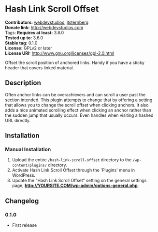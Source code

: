 # Hash Link Scroll Offset #
**Contributors:**      [webdevstudios](http://profiles.wordpress.org/webdevstudios/), [jtsternberg](http://profiles.wordpress.org/jtsternberg/)  
**Donate link:**       http://webdevstudios.com  
Tags:
**Requires at least:** 3.6.0  
**Tested up to:**      3.6.0  
**Stable tag:**        0.1.0  
**License:**           GPLv2 or later  
**License URI:**       http://www.gnu.org/licenses/gpl-2.0.html  

Offset the scroll position of anchored links. Handy if you have a sticky header that covers linked material.

## Description ##

Often anchor links can be overachievers and can scroll a user past the section intended. This plugin attempts to change that by offering a setting that allows you to change the scroll offset when clicking anchors. It also adds a nice animated scrolling effect when clicking an anchor rather than the sudden jump that usually occurs. Even handles when visiting a hashed URL directly.

## Installation ##

### Manual Installation ###

1. Upload the entire `/hash-link-scroll-offset` directory to the `/wp-content/plugins/` directory.
2. Activate Hash Link Scroll Offset through the 'Plugins' menu in WordPress.
3. Update the "Hash Link Scroll Offset" setting on the general settings page, **http://YOURSITE.COM/wp-admin/options-general.php**.

## Changelog ##

### 0.1.0 ###
* First release
